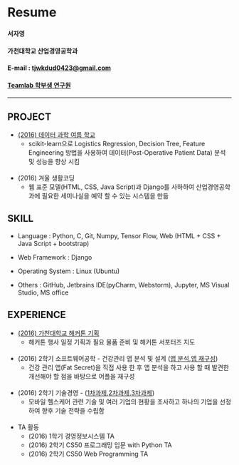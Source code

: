 # Resume
#### 서자영
#### 가천대학교 산업경영공학과
#### E-mail : tjwkdud0423@gmail.com
#### [Teamlab 학부생 연구원](https://github.com/TeamLab) 
-----
## PROJECT
- [(2016) 데이터 과학 여름 학교](http://www.slideshare.net/secret/qqci5maNeXIGz7)
  	- scikit-learn으로 Logistics Regression, Decision Tree, Feature Engineering 방법을 사용하여 데이터(Post-Operative Patient Data) 분석 및 성능을 향상 시킴
<br/><br/>
- (2016) 겨울 생활코딩
	- 웹 표준 모델(HTML, CSS, Java Script)과 Django를 사하하여 산업경영공학과에 필요한 세미나실을 예약 할 수 있는 시스템을 만듦

## SKILL
- Language : Python, C, Git, Numpy, Tensor Flow, Web (HTML + CSS + Java Script + bootstrap)

- Web Framework : Django

- Operating System : Linux (Ubuntu)

- Others : GitHub, Jetbrains IDE(pyCharm, Webstorm), Jupyter, MS Visual Studio, MS office

## EXPERIENCE	
- [(2016) 가천대학교 해커톤 기획](https://github.com/TeamLab/gachonhackday2016)
	- 해커톤 행사 일정 기획과 필요 물품 준비 및 해커톤 서포터즈 지도
<br/><br/>
- (2016) 2학기 소프트웨어공학 - 건강관리 앱 분석 및 설계 ([앱 분석](https://www.slideshare.net/secret/H8fswxtOJ9dJME),[앱 재구성](https://www.slideshare.net/secret/f38BZzxwradMJQ))
	- 건강 관리 앱(Fat Secret)을 직접 사용 한 후 앱 분석을 하고 사용 할 때 발견한 개선해야 할 점을 바탕으로 어플을 재구성
<br/><br/>
- (2016) 2학기 기술경영 - ([1차과제](https://www.slideshare.net/secret/FrIUOzbuzenAk2),[2차과제](https://www.slideshare.net/secret/6M9cJsicVd5ga),[3차과제](https://www.slideshare.net/secret/78yCXFPNse2rVW))	
	- 모바일 헬스케어 관련 기술 및 여러 기업의 현황을 조사하고 하나의 기업을 선정하여 향후 기술 전략을 수립함
<br/><br/>
- TA 활동
	- (2016) 1학기 경영정보시스템 TA
	- (2016) 2학기 CS50 프로그래밍 입문 with Python TA
	- (2016) 2학기 CS50 Web Programming TA
